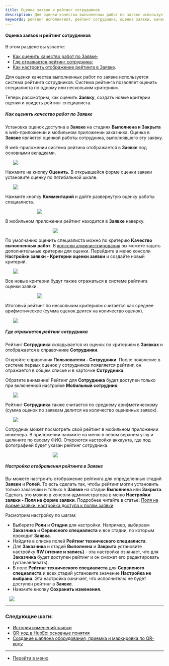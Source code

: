 ```yaml
---
title: Оценка заявок и рейтинг сотрудников
description: Для оценки качества выполненных работ по заявке используется система рейтинга сотрудников. Рейтинг становится доступным в Заявке на стадиях Выполнена и Закрыта. В консоли администрирования вы можете добавить свои критерии рейтинга.
keywords: рейтинг исполнителя, рейтинг сотрудника, оценка заявки, качество работ, рейтинг специалиста, hubex, хабекс, хубекс, хабикс
---
```


#### Оценка заявок и рейтинг сотрудников
В этом разделе вы узнаете:
<html>
<meta charset="utf-8">
<ul>
    <li><a href="#ratinginticket">Как оценить качество работ по Заявке</a>;</li>
    <li><a href="#ratinginuser">Где отражается рейтинг сотрудника</a>;</li>
    <li><a href="#ratingcustom">Как настроить отображение рейтинга в Заявке</a>.</li>

</ul>
</html>
<body>
<p>Для оценки качества выполненных работ по заявке используется система рейтинга сотрудников. Система рейтинга позволяет
    оценить специалиста по одному или нескольким критериям.</p>

<p>Теперь рассмотрим, как оценить <strong>Заявку</strong>, создать новые критерии оценки и увидеть рейтинг специалиста.
</p>

<h5 id="ratinginticket">Как оценить качество работ по Заявке</h5>
<p>Установка оценок доступна в <strong>Заявке</strong> на стадиях <strong>Выполнена<strong> и </strong>Закрыта</strong>
    в web-приложении и мобильном приложении
    заказчика. Оценка в <strong>Заявке</strong> является оценкой работы сотрудника, выполнявшего эту заявку.</p>
<p>В web-приложении система рейтина отображается в <strong>Заявке</strong> под основными вкладками.</p>
<div>
    <img style="margin: 0 auto; display: block; max-width: 90%;"
         src="/attachments/images/FAQ/USER/Rating/RatingInTask.jpg"/>
</div>
<p>Нажмите на кнопку <strong>Оценить</strong>. В открывшейся форме оценки заявки установите оценку по пятибальной шкале.
</p>
<div>
    <img style="margin: 0 auto; display: block; max-width: 90%;"
         src="/attachments/images/FAQ/USER/Rating/RatingParam.jpg"/>
</div>
<p>Нажмите кнопку <strong>Комментарий</strong> и дайте развернутую оценку работы специалиста.</p>
<div>
    <img style="margin: 0 auto; display: block; max-width: 60%;"
         src="/attachments/images/FAQ/USER/Rating/Comment.jpg"/>
</div>

<p>В мобильном приложении рейтинг находится в <strong>Заявке</strong> наверху.</p>
<div>
    <img style="margin: 0 auto; display: block; max-width: 40%;"
         src="/attachments/images/FAQ/USER/Rating/RatingMob.jpg"/>
</div>

<p>По умолчанию оценить специалиста можно по критерию <strong>Качество выполненных работ</strong>. В <a
        href="https://wiki.hubex.ru/docs/FAQ/RU/admin/HowToEnterTheAdmin.html">консоли администрирования</a> вы можете
    задать дополнительные критерии для оценки. Перейдите в меню консоли <strong>Настройки заявки - Критерии оценки
        заявки</strong> и создайте новый критерий.</p>
<div>
    <img style="margin: 0 auto; display: block; max-width: 90%;"
         src="/attachments/images/FAQ/USER/Rating/CreateParam.jpg"/>
</div>
<p>Все новые критерии будут также отражаться в системе рейтинга оценки заявки.</p>
<div>
    <img style="margin: 0 auto; display: block; max-width: 60%;"
         src="/attachments/images/FAQ/USER/Rating/RaitParam.jpg"/>
</div>
<p>Итоговый рейтинг по нескольким критериям считается как среднее арифметическое (сумма оценок деится на количество
    оценок).</p>
<div>
    <img style="margin: 0 auto; display: block; max-width: 90%;"
         src="/attachments/images/FAQ/USER/Rating/SummaryRaiting.jpg"/>
</div>

<h5 id="ratinginuser">Где отражается рейтинг сотрудника</h5>
<p>Рейтинг <strong>Сотрудника</strong> складывается из оценок по критериям в <strong>Заявках</strong> и отображается в
    справочнике <strong>Сотрудники</strong>.</p>
<p>Откройте справочник <strong>Пользователи - Сотрудники</strong>. После появление в системе первых оценок у сотрудников
    появляется
    рейтинг, он отражается в общем списке и в карточке <strong>Сотрудника</strong>.</p>
<p>Обратите внимание! Рейтинг для <strong>Сотрудника</strong> будет доступен только при включенной настройке <strong>Мобильный
    сотрудник</strong>.</p>

<div>
    <img style="margin: 0 auto; display: block; max-width: 90%;"
         src="/attachments/images/FAQ/USER/Rating/RaitingInList.jpg"/>
</div>

<p>Рейтинг <strong>Сотрудника</strong> также считается по среднему арифметическому (сумма оценок по заявкам делится на
    количество оцененных заявок).</p>

<div>
    <img style="margin: 0 auto; display: block; max-width: 90%;"
         src="/attachments/images/FAQ/USER/Rating/RatingInUser.jpg"/>
</div>

<p>Сотрудник может посмотреть свой рейтинг в мобильном приложении инженера. В приложении нажмите на меню в левом верхнем
    углу и щелкните по своему ФИО. Откроются настройки аккаунта, где под фотографией будет указан рейтинг
    сотрудника.</p>

<div>
    <img style="margin: 0 auto; display: block; max-width: 40%;"
         src="/attachments/images/FAQ/USER/Rating/RatingUserMob.jpg"/>
</div>

<h5 id="ratingcustom">Настройка отображения рейтинга в Заявке</h5>
<p>Вы можете настроить отображение рейтинга для определенных стадий <strong>Заявки</strong> и <strong>Ролей</strong>. То есть сделать так, чтобы рейтинг
    могли установить только заказчики и только в <strong>Заявке</strong> на стадии <strong>Выполнена</strong> или <strong>Закрыта</strong>. Сделать это можно в консоли
    администратора в меню <strong>Настройки заявки - Поля на форме заявки</strong>. Подробнее читайте в статье: <a
            href="https://wiki.hubex.ru/docs/FAQ/RU/admin/ElementsOfInterface.html">Поля на форме заявки:
        настройка доступа к полям заявки</a>.</p>
<p>Расмотрим настройку по шагам:</p>
<ul>
    <li>Выберите <strong>Роли</strong> и <strong>Стадии</strong> для настройки. Например, выбираем <strong>Заказчика</strong> и <strong>Сервисного специалиста</strong> и все стадии, по
        которым
        проходит <strong>Заявка</strong>.
    </li>
    <li>Найдите в списке полей <strong>Рейтинг технического специалиста</strong>.</li>
    <li>Для <strong>Заказчика</strong> и стадий <strong>Выполнена</strong> и <strong>Закрыта</strong> установите настройку <strong>RW (чтение и запись)</strong> - эта настройка означает,
        что для <strong>Заказчика</strong> будет доступен рейтинг и он сможет его редактировать (устанавливать).
    </li>
    <li>В поле <strong>Рейтинг технического специалиста</strong> для <strong>Сервисного специалиста</strong> и всех стадий установите значение
        <strong>Настройка не выбрана</strong>. Эта настройка означает, что исполнителю не будет доступен рейтинг в <strong>Заявке</strong>.
    </li>
    <li>Нажмите кнопку <strong>Сохранить изменения</strong>.</li>

</ul>
<div>
    <img style="margin: 0 auto; display: block; max-width: 95%;"
         src="/attachments/images/FAQ/USER/Rating/TaskField.jpg"/>
</div>
</body>


___
### Следующие шаги:
- [История изменений заявки](./HistoryOfChanges.md)
- [QR-код в HubEx: основные понятия](./QRcodeMain.md)
- [Создание шаблона оборудования, приемка и маркировка по QR-коду](./CreatingObjTemplates.md)


____
- [Перейти в меню](http://wiki.hubex.ru)

